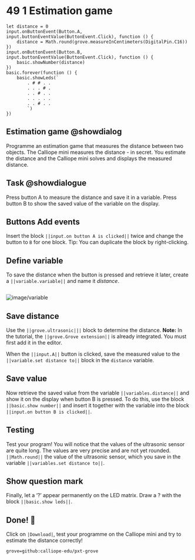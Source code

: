 # 49 1 Estimation game

```ghost
let distance = 0
input.onButtonEvent(Button.A, input.buttonEventValue(ButtonEvent.Click), function () {
    distance = Math.round(grove.measureInCentimeters(DigitalPin.C16))
})
input.onButtonEvent(Button.B, input.buttonEventValue(ButtonEvent.Click), function () {
    basic.showNumber(distance)
})
basic.forever(function () {
    basic.showLeds(`
        . # # . .
        . . . # .
        . . # . .
        . . . . .
        . . # . .
        `)
})
```

## Estimation  game @showdialog
Programme an estimation game that measures the distance between two objects. The
Calliope mini measures the distance - in secret. You estimate the distance and the Calliope mini solves and displays the measured distance. 


## Task @showdialogue
Press button A to measure the distance and save it in a variable. Press button B to show the saved value of the variable on the display.


## Buttons Add events
Insert the block ``||input.on button A is clicked||`` twice and change the button to ``B`` for one block. Tip: You can duplicate the block by right-clicking.

## Define variable
To save the distance when the button is pressed and retrieve it later, create a ``||variable.variable||`` and name it *distance*. 


```
```
![image/variable](image/variable)

## Save distance
Use the ``||grove.ultrasonic|||`` block to determine the distance.
**Note:** In the tutorial, the ``||grove.Grove extension||`` is already integrated. You must first add it in the editor.

When the ``||input.A||`` button is clicked, save the measured value to the ``||variable.set distance to||`` block in the ``distance`` variable.

## Save value
Now retrieve the saved value from the variable ``||variables.distance||`` and show it on the display when button B is pressed. To do this, use the block ``||basic.show number||`` and insert it together with the variable into the block ``||input.on button B is clicked||``.

## Testing
Test your program! You will notice that the values of the ultrasonic sensor are quite long. The values are very precise and are not yet rounded. 
``||Math.round||`` the value of the ultrasonic sensor, which you save in the variable ``||variables.set distance to||``.

## Show question mark
Finally, let a ‘?’ appear permanently on the LED matrix. Draw a ? with the block ``||basic.show leds||``.

## Done! 👏
Click on ``|Download|``, test your programme on the Calliope mini and try to estimate the distance correctly!

```package
grove=github:calliope-edu/pxt-grove
```













